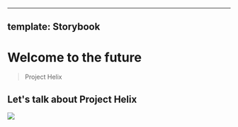 
---
 template: Storybook
---

# Welcome to the future
> Project Helix

## Let's talk about Project Helix
![](https://marvel.adobe.com:8033/image_assets/slate/dedec140-c29b-4464-9ce0-5eef040b96cd/images/1754922f-d29a-4177-930d-2fe12068db19.jpg?asset_id=84cec48d-9c9b-41d7-a562-c1cef658662a&img_etag=869679df17c71c50b4ef43e8ccd83345&size=1000)
